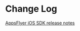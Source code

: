 # Change Log

[AppsFlyer iOS SDK release notes](https://support.appsflyer.com/hc/en-us/articles/115001224823-AppsFlyer-iOS-SDK-release-notes)

